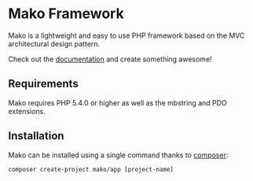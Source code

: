 # Mako Framework

Mako is a lightweight and easy to use PHP framework based on the MVC architectural design pattern.

Check out the [documentation](http://makoframework.com/docs) and create something awesome!

## Requirements

Mako requires PHP 5.4.0 or higher as well as the mbstring and PDO extensions.

## Installation

Mako can be installed using a single command thanks to [composer](https://packagist.org):

```
composer create-project mako/app [project-name]
```

